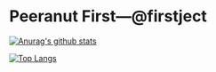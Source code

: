 # Peeranut First—@firstject

[![Anurag's github stats](https://github-readme-stats.vercel.app/api?username=firstject)](https://github.com/anuraghazra/github-readme-stats)

[![Top Langs](https://github-readme-stats.vercel.app/api/top-langs/?username=firstject&hide=javascript)](https://github.com/anuraghazra/github-readme-stats)
